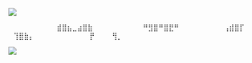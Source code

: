 
![](https://komarev.com/ghpvc/?username=edtroject&color=8CA5BF)

⠀⠀⠀⠀⠀⠀⠀⠀ ⠀⣾⣿⣦⣀⣴⣿⣷
⠀⠀⠀⠀⠀⠀⠀⠀ ⠀⠛⣻⣿⠛⣿⣟⠛
⠀⠀⠀⠀⠀⠀⠀⠀ ⢠⣾⣿⡏ ⠀⢹⣿⣷⡄
⠀⠀⠀⠀⠀⠀⠀⠀ ⠀⠀⡟ ⠀⠀⠀⢻⡀

![](https://cdn.discordapp.com/attachments/379127701015101451/1262612268986798090/Untitled93_20240716112951.png?ex=66973acf&is=6695e94f&hm=5f0780a1b18e1dd44e0e22a64da6760101e7872bfe4d3d920f2c7fda1834839b&)

